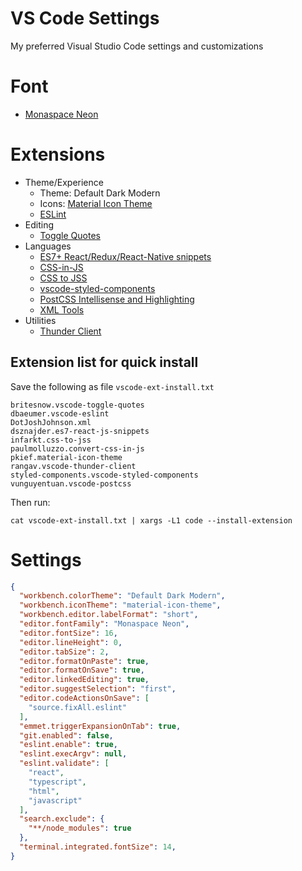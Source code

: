 # VS Code Settings
 
My preferred Visual Studio Code settings and customizations

# Font
* [Monaspace Neon](https://github.com/githubnext/monaspace)

# Extensions
* Theme/Experience
  * Theme: Default Dark Modern
  * Icons: [Material Icon Theme](https://marketplace.visualstudio.com/items?itemName=PKief.material-icon-theme)
  * [ESLint](https://marketplace.visualstudio.com/items?itemName=dbaeumer.vscode-eslint)
* Editing
  * [Toggle Quotes](https://marketplace.visualstudio.com/items?itemName=BriteSnow.vscode-toggle-quotes)
* Languages
  * [ES7+ React/Redux/React-Native snippets](https://marketplace.visualstudio.com/items?itemName=dsznajder.es7-react-js-snippets)
  * [CSS-in-JS](https://marketplace.visualstudio.com/items?itemName=paulmolluzzo.convert-css-in-js)
  * [CSS to JSS](https://marketplace.visualstudio.com/items?itemName=infarkt.css-to-jss)
  * [vscode-styled-components](https://marketplace.visualstudio.com/items?itemName=styled-components.vscode-styled-components)
  * [PostCSS Intellisense and Highlighting](https://marketplace.visualstudio.com/items?itemName=vunguyentuan.vscode-postcss)
  * [XML Tools](https://marketplace.visualstudio.com/items?itemName=DotJoshJohnson.xml)
* Utilities
  * [Thunder Client](https://marketplace.visualstudio.com/items?itemName=rangav.vscode-thunder-client)

## Extension list for quick install
Save the following as file `vscode-ext-install.txt`
```
britesnow.vscode-toggle-quotes
dbaeumer.vscode-eslint
DotJoshJohnson.xml
dsznajder.es7-react-js-snippets
infarkt.css-to-jss
paulmolluzzo.convert-css-in-js
pkief.material-icon-theme
rangav.vscode-thunder-client
styled-components.vscode-styled-components
vunguyentuan.vscode-postcss
```
Then run:
```
cat vscode-ext-install.txt | xargs -L1 code --install-extension
```

# Settings
```json
{
  "workbench.colorTheme": "Default Dark Modern",
  "workbench.iconTheme": "material-icon-theme",
  "workbench.editor.labelFormat": "short",
  "editor.fontFamily": "Monaspace Neon",
  "editor.fontSize": 16,
  "editor.lineHeight": 0,
  "editor.tabSize": 2,
  "editor.formatOnPaste": true,
  "editor.formatOnSave": true,
  "editor.linkedEditing": true,
  "editor.suggestSelection": "first",
  "editor.codeActionsOnSave": [
    "source.fixAll.eslint"
  ],
  "emmet.triggerExpansionOnTab": true,
  "git.enabled": false,
  "eslint.enable": true,
  "eslint.execArgv": null,
  "eslint.validate": [
    "react",
    "typescript",
    "html",
    "javascript"
  ],
  "search.exclude": {
    "**/node_modules": true
  },
  "terminal.integrated.fontSize": 14,
}
```

